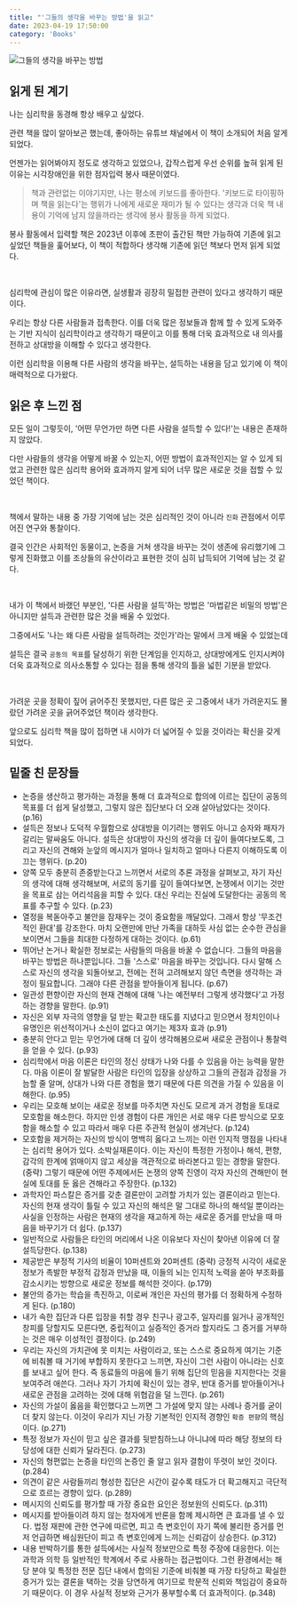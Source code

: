 ```yaml
---
title: "'그들의 생각을 바꾸는 방법'을 읽고"
date: 2023-04-19 17:50:00
category: 'Books'
---
```


![그들의 생각을 바꾸는 방법](https://user-images.githubusercontent.com/26461307/232847267-64346e5e-d98a-49e9-b4ea-0459834ea7a6.jpeg)

## 읽게 된 계기

나는 심리학을 동경해 항상 배우고 싶었다.

관련 책을 많이 알아보곤 했는데, 좋아하는 유튜브 채널에서 이 책이 소개되어 처음 알게 되었다.

언젠가는 읽어봐야지 정도로 생각하고 있었으나, 갑작스럽게 우선 순위를 높혀 읽게 된 이유는 시각장애인을 위한 점자입력 봉사 때문이였다.

> 책과 관련없는 이야기지만, 나는 평소에 키보드를 좋아한다.
> '키보드로 타이핑하며 책을 읽는다'는 행위가 나에게 새로운 재미가 될 수 있다는 생각과 더욱 책 내용이 기억에 남지 않을까라는 생각에 봉사 활동을 하게 되었다.

봉사 활동에서 입력할 책은 2023년 이후에 초판이 출간된 책만 가능하여 기존에 읽고 싶었던 책들을 훑어보다, 이 책이 적합하다 생각해 기존에 읽던 책보다 먼저 읽게 되었다.

<br />

심리학에 관심이 많은 이유라면, 실생활과 굉장히 밀접한 관련이 있다고 생각하기 때문이다.

우리는 항상 다른 사람들과 접촉한다. 이를 더욱 많은 정보들과 함께 할 수 있게 도와주는 기반 지식이 심리학이라고 생각하기 때문이고 이를 통해 더욱 효과적으로 내 의사를 전하고 상대방을 이해할 수 있다고 생각한다.

이런 심리학을 이용해 다른 사람의 생각을 바꾸는, 설득하는 내용을 담고 있기에 이 책이 매력적으로 다가왔다.

## 읽은 후 느낀 점

모든 일이 그렇듯이, '어떤 무언가만 하면 다른 사람을 설득할 수 있다!'는 내용은 존재하지 않았다.

다만 사람들의 생각을 어떻게 바꿀 수 있는지, 어떤 방법이 효과적인지는 알 수 있게 되었고 관련한 많은 심리학 용어와 효과까지 알게 되어 너무 많은 새로운 것을 접할 수 있었던 책이다.

<br />

책에서 말하는 내용 중 가장 기억에 남는 것은 심리적인 것이 아니라 `진화` 관점에서 이루어진 연구와 통찰이다.

결국 인간은 사회적인 동물이고, 논증을 거쳐 생각을 바꾸는 것이 생존에 유리했기에 그렇게 진화했고 이를 조상들의 유산이라고 표현한 것이 심히 납득되어 기억에 남는 것 같다.

<br />

내가 이 책에서 바랬던 부분인, '다른 사람을 설득'하는 방법은 '마법같은 비밀의 방법'은 아니지만 설득과 관련한 많은 것을 배울 수 있었다.

그중에서도 '나는 왜 다른 사람을 설득하려는 것인가'라는 말에서 크게 배울 수 있었는데

설득은 결국 `공동의 목표`를 달성하기 위한 단계임을 인지하고, 상대방에게도 인지시켜야 더욱 효과적으로 의사소통할 수 있다는 점을 통해 생각의 틀을 넓힌 기분을 받았다.

<br />

가려운 곳을 정확이 짚어 긁어주진 못했지만, 다른 많은 곳 그중에서 내가 가려운지도 몰랐던 가려운 곳을 긁어주었던 책이라 생각한다.

앞으로도 심리학 책을 많이 접하면 내 시야가 더 넓어질 수 있을 것이라는 확신을 갖게 되었다.

## 밑줄 친 문장들

- 논증을 생산하고 평가하는 과정을 통해 더 효과적으로 합의에 이르는 집단이 공동의 목표를 더 쉽게 달성했고, 그렇지 않은 집단보다 더 오래 살아남았다는 것이다. (p.16)
- 설득은 정보나 도덕적 우월함으로 상대방을 이기려는 행위도 아니고 승자와 패자가 갈리는 말싸움도 아니다. 설득은 상대방이 자신의 생각을 더 깊이 들여다보도록, 그리고 자신의 견해와 눈앞의 메시지가 얼마나 일치하고 얼마나 다른지 이해하도록 이끄는 행위다. (p.20)
- 양쪽 모두 충분히 존중받는다고 느끼면서 서로의 추론 과정을 살펴보고, 자기 자신의 생각에 대해 생각해보며, 서로의 동기를 깊이 들여다보면, 논쟁에서 이기는 것만을 목표로 삼는 어리석음을 피할 수 있다. 대신 우리는 진실에 도달한다는 공동의 목표를 추구할 수 있다. (p.23)
- 열정을 복돋아주고 불안을 잠재우는 것이 중요함을 깨달았다. 그래서 항상 '무조건적인 환대'를 강조한다. 마치 오랜만에 만난 가족을 대하듯 사심 없는 순수한 관심을 보이면서 그들을 최대한 다정하게 대하는 것이다. (p.61)
- 뛰어난 논거나 확실한 정보로는 사람들의 마음을 바꿀 수 없습니다. 그들의 마음을 바꾸는 방법은 하나뿐입니다. 그들 '스스로' 마음을 바꾸는 것입니다. 다시 말해 스스로 자신의 생각을 되돌아보고, 전에는 전혀 고려해보지 않던 측면을 생각하는 과정이 필요합니다. 그래야 다른 관점을 받아들이게 됩니다. (p.67)
- 일관성 편향이란 자신의 현재 견해에 대해 '나는 예전부터 그렇게 생각했다'고 가정하는 경향을 말한다. (p.91)
- 자신은 외부 자극의 영향을 덜 받는 확고한 태도를 지녔다고 믿으면서 정치인이나 유명인은 위선적이거나 소신이 없다고 여기는 제3자 효과 (p.91)
- 충분히 안다고 믿는 무언가에 대해 더 깊이 생각해봄으로써 새로운 관점이나 통찰력을 얻을 수 있다. (p.93)
- 심리학에서 마음 이론은 타인의 정신 상태가 나와 다를 수 있음을 아는 능력을 말한다. 마음 이론이 잘 발달한 사람은 타인의 입장을 상상하고 그들의 관점과 감정을 가늠할 줄 알며, 상대가 나와 다른 경험을 했기 때문에 다른 의견을 가질 수 있음을 이해한다. (p.95)
- 우리는 모호해 보이는 새로운 정보를 마주치면 자신도 모르게 과거 경험을 토대로 모호함을 해소한다. 하지만 인생 경험이 다른 개인은 서로 매우 다른 방식으로 모호함을 해소할 수 있고 따라서 매우 다른 주관적 현실이 생겨난다. (p.124)
- 모호함을 제거하는 자신의 방식이 명백히 옳다고 느끼는 이런 인지적 맹점을 나타내는 심리학 용어가 있다. 소박실재론이다. 이는 자신이 특정한 가정이나 해석, 편향, 감각의 한계에 얽매이지 않고 세상을 객관적으로 바라본다고 믿는 경향을 말한다. (중략) 그렇기 때문에 어떤 주제에서든 논쟁의 양쪽 진영이 각자 자신의 견해만이 현실에 토대를 둔 옳은 견해라고 주장한다. (p.132)
- 과학자인 파스칼은 증거를 갖춘 결론만이 고려할 가치가 있는 결론이라고 믿는다. 자신의 현재 생각이 틀릴 수 있고 자신의 해석은 말 그대로 하나의 해석일 뿐이라는 사실을 인정하는 사람은 현재의 생각을 재고하게 하는 새로운 증거를 만났을 때 마음을 바꾸기가 더 쉽다. (p.137)
- 일반적으로 사람들은 타인의 머리에서 나온 이유보다 자신이 찾아낸 이유에 더 잘 설득당한다. (p.138)
- 제공받은 부정적 기사의 비율이 10퍼센트와 20퍼센트 (중략) 긍정적 시각이 새로운 정보가 촉발한 부정적 감정과 만났을 때, 이들의 뇌는 인지적 노력을 쏟아 부조화를 감소시키는 방향으로 새로운 정보를 해석한 것이다. (p.179)
- 불안의 증가는 학습을 촉진하고, 이로써 개인은 자신의 평가를 더 정확하게 수정하게 된다. (p.180)
- 내가 속한 집단과 다른 입장을 취할 경우 친구나 광고주, 일자리를 잃거나 공개적인 창피를 당할지도 모른다면, 중립적이고 실증적인 증거라 할지라도 그 증거를 거부하는 것은 매우 이성적인 결정이다. (p.249)
- 우리는 자신의 가치관에 못 미치는 사람이라고, 또는 스스로 중요하게 여기는 기준에 비춰볼 때 거기에 부합하지 못한다고 느끼면, 자신이 그런 사람이 아니라는 신호를 보내고 싶어 한다. 즉 동료들의 마음에 들기 위해 집단의 믿음을 지지한다는 것을 보여주려 애쓴다. 그러나 자기 가치에 확신이 있는 경우, 반대 증거를 받아들이거나 새로운 관점을 고려하는 것에 대해 위협감을 덜 느낀다. (p.261)
- 자신의 가설이 옳음을 확인했다고 느끼면 그 가설에 맞지 않는 사례나 증거를 굳이 더 찾지 않는다. 이것이 우리가 지닌 가장 기본적인 인지적 경향인 `확증 편향`의 핵심이다. (p.271)
- 특정 정보가 자신이 믿고 싶은 결과를 뒷받침하느냐 아니냐에 따라 해당 정보의 타당성에 대한 신뢰가 달라진다. (p.273)
- 자신의 형편없는 논증을 타인의 논증인 줄 알고 읽자 결함이 뚜렷이 보인 것이다. (p.284)
- 의견이 같은 사람들끼리 형성한 집단은 시간이 갈수록 태도가 더 확고해지고 극단적으로 흐르는 경향이 있다. (p.289)
- 메시지의 신뢰도를 평가할 때 가장 중요한 요인은 정보원의 신뢰도다. (p.311)
- 메시지를 받아들이려 하지 않는 청자에게 반론을 함께 제시하면 큰 효과를 낼 수 있다. 법정 재판에 관한 연구에 따르면, 피고 측 변호인이 자기 쪽에 불리한 증거를 먼저 언급하면 배심원단이 피고 측 변호인에게 느끼는 신뢰감이 상승한다. (p.312)
- 내용 반박하기를 통한 설득에서는 사실적 정보만으로 특정 주장에 대응한다. 이는 과학과 의학 등 일반적인 학계에서 주로 사용하는 접근법이다. 그런 환경에서는 해당 분야 및 특정한 전문 집단 내에서 합의된 기준에 비춰볼 때 가장 타당하고 확실한 증거가 있는 결론을 택하는 것을 당연하게 여기므로 학문적 신뢰와 책임감이 중요하기 때문이다. 이 경우 사실적 정보와 근거가 풍부할수록 더 효과적이다. (p.348)
